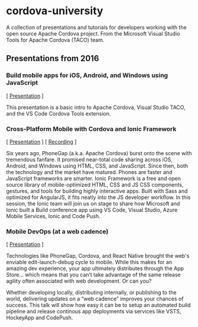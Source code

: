 # cordova-university
A collection of presentations and tutorials for developers working with the open source Apache Cordova project. From the Microsoft Visual Studio Tools for Apache Cordova (TACO) team.

## Presentations from 2016
### Build mobile apps for iOS, Android, and Windows using JavaScript
[ [Presentation](https://github.com/Microsoft/cordova-university/blob/master/Presentations/2016/build%20mobile%20apps%20using%20JavaScript/build%20mobile%20apps%20using%20JavaScript.PPTX?raw=true) ]

This presentation is a basic intro to Apache Cordova, Visual Studio TACO, and the VS Code Cordova Tools extension.

### Cross-Platform Mobile with Cordova and Ionic Framework
[ [Presentation](https://github.com/Microsoft/cordova-university/blob/master/Presentations/2016/cross%20platform%20mobile%20with%20Cordova%20and%20Ionic/cross%20platform%20mobile%20with%20Cordova%20and%20Ionic.pptx?raw=true) ] [ [Recording](https://channel9.msdn.com/Events/Build/2016/B835) ]

Six years ago, PhoneGap (a.k.a. Apache Cordova) burst onto the scene with tremendous fanfare. It promised near-total code sharing across iOS, Android, and Windows using HTML, CSS, and JavaScript. Since then, both the technology and the market have matured. Phones are faster and JavaScript frameworks are smarter. Ionic Framework is a free and open source library of mobile-optimized HTML, CSS and JS CSS components, gestures, and tools for building highly interactive apps. Built with Sass and optimized for AngularJS, it fits neatly into the JS developer workflow. In this session, the Ionic team will join us on stage to share how Microsoft and Ionic built a Build conference app using VS Code, Visual Studio, Azure Mobile Services, Ionic and Code Push.

### Mobile DevOps (at a web cadence)
[ [Presentation](https://github.com/Microsoft/cordova-university/blob/master/Presentations/2016/mobile%20devops/mobile%20devops.pptx?raw=true) ]

Technologies like PhoneGap, Cordova, and React Native brought the web's enviable edit-launch-debug cycle to mobile. While this makes for an amazing dev experience, your app ultimately distributes through the App Store… which means that you can’t take advantage of the same release agility often associated with web development. Or can you?

Whether developing locally, distributing internally, or publishing to the world, delivering updates on a “web cadence” improves your chances of success. This talk will show how easy it can be to setup an automated build pipeline and release continous app deployments via services like VSTS, HockeyApp and CodePush. 
